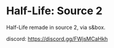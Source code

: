 # Half-Life: Source 2
Half-Life remade in source 2, via s&box.

discord: https://discord.gg/FWjsMCaHkh
